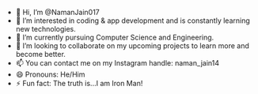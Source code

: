 - 👋 Hi, I’m @NamanJain017
- 👀 I’m interested in coding & app development and is constantly learning new technologies.
- 🌱 I’m currently pursuing Computer Science and Engineering.
- 💞️ I’m looking to collaborate on my upcoming projects to learn more and become better.
- 📫 You can contact me on my Instagram handle: naman_jain14
- 😄 Pronouns: He/Him
- ⚡ Fun fact: The truth is...I am Iron Man!

<!---
NamanJain017/NamanJain017 is a ✨ special ✨ repository because its `README.md` (this file) appears on your GitHub profile.
You can click the Preview link to take a look at your changes.
--->
